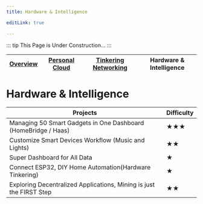 ```yaml
---
title: Hardware & Intelligence

editLink: true

---
```


::: tip
This Page is Under Construction...
:::

| [Overview](..) | [Personal Cloud](../personal-cloud/) | [Tinkering Networking](../tinkering-networking/) | Hardware & Intelligence |
| --- | --- | --- | --- |

# Hardware & Intelligence

| Projects                                                            | Difficulty |
| ------------------------------------------------------------------- | ---------- |
| Managing 50 Smart Gadgets in One Dashboard (HomeBridge / Haas)      | ★★★        |
| Customize Smart Devices Workflow (Music and Lights)                 | ★★         |
| Super Dashboard for All Data                                        | ★          |
| Connect ESP32, DIY Home Automation(Hardware Tinkering)              | ★          |
| Exploring Decentralized Applications, Mining is just the FIRST Step | ★★         |